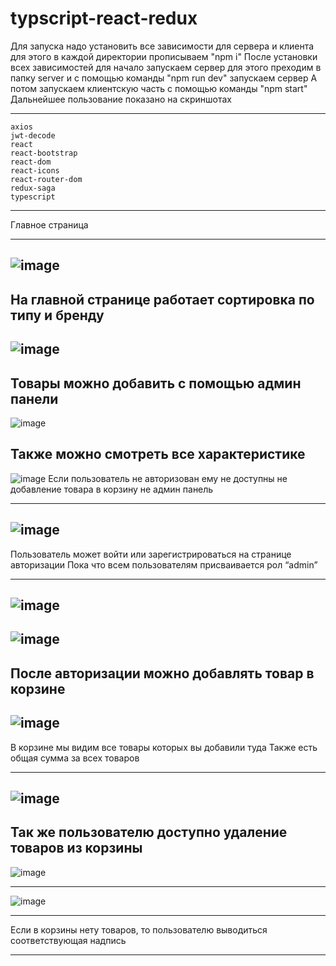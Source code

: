 # typscript-react-redux

Для запуска надо установить все зависимости для сервера и клиента
для этого в каждой директории прописываем "npm i"
После установки всех зависимостей для начало запускаем сервер для этого преходим в папку server и с помощью команды "npm run dev" запускаем сервер
А потом запускаем клиентскую часть с помощью команды "npm start"
Дальнейшее пользование показано на скриншотах

---

    axios
    jwt-decode
    react
    react-bootstrap
    react-dom
    react-icons
    react-router-dom
    redux-saga
    typescript

---

Главное страница

---

## ![image](https://user-images.githubusercontent.com/74898494/133442257-5ac79a01-f1d3-45e8-8c60-f424f721e8f3.png)

## На главной странице работает сортировка по типу и бренду

## ![image](https://user-images.githubusercontent.com/74898494/133443769-34859666-e2da-481e-b2b9-42d49b3fa2ef.png)

## Товары можно добавить с помощью админ панели

![image](https://user-images.githubusercontent.com/74898494/133445096-261ba6a3-d015-49fa-9bab-68728f2a9a98.png)

## Также можно смотреть все характеристике

![image](https://user-images.githubusercontent.com/74898494/133445440-52160494-e82a-48d1-b30f-57353cc223e6.png)
Если пользователь не авторизован ему не доступны не добавление товара в корзину не админ панель

---

## ![image](https://user-images.githubusercontent.com/74898494/146887766-10a6c7af-159f-444f-a384-f44a207d5c28.png)

Пользователь может войти или зарегистрироваться на странице авторизации
Пока что всем пользователям присваивается рол “admin”

---

## ![image](https://user-images.githubusercontent.com/74898494/146887871-a70ae686-4fad-446d-91e5-4441292f9926.png)

## ![image](https://user-images.githubusercontent.com/74898494/146887997-58b6c812-030b-47ec-a4a1-5198a157ff15.png)

## После авторизации можно добавлять товар в корзине

## ![image](https://user-images.githubusercontent.com/74898494/146888866-596ad1bf-804c-44ed-8c88-d9fc09c5ae9a.png)

В корзине мы видим все товары которых вы добавили туда
Также есть общая сумма за всех товаров

---

## ![image](https://user-images.githubusercontent.com/74898494/146889166-d0604ffb-83fd-4502-8169-77bf790a0e2d.png)

## Так же пользователю доступно удаление товаров из корзины

![image](https://user-images.githubusercontent.com/74898494/146889568-ffd281e4-dde1-4e7f-b871-20433a4161c2.png)

---

![image](https://user-images.githubusercontent.com/74898494/146889679-c29b0a8b-3083-4580-846d-93fe0e50be7b.png)

---

Если в корзины нету товаров, то пользователю выводиться соответствующая надпись

---
